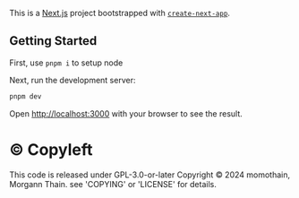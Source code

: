 This is a [Next.js](https://nextjs.org/) project bootstrapped with [`create-next-app`](https://github.com/vercel/next.js/tree/canary/packages/create-next-app).

## Getting Started

First, use `pnpm i` to setup node

Next, run the development server:

```bash
pnpm dev
```

Open [http://localhost:3000](http://localhost:3000) with your browser to see the result.

# © Copyleft

This code is released under GPL-3.0-or-later Copyright © 2024 momothain, Morgann Thain. see 'COPYING' or 'LICENSE' for details.
